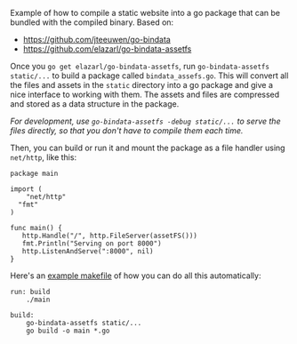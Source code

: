 Example of how to compile a static website into a go package that can be bundled with the compiled binary.  Based on:

* https://github.com/jteeuwen/go-bindata
* https://github.com/elazarl/go-bindata-assetfs

Once you `go get elazarl/go-bindata-assetfs`, run `go-bindata-assetfs static/...` to build a package called `bindata_assefs.go`.  This will convert all the files and assets in the `static` directory into a go package and give a nice interface to working with them.  The assets and files are compressed and stored as a data structure in the package.

*For development, use `go-bindata-assetfs -debug static/...` to serve the files directly, so that you don't have to compile them each time.*

Then, you can build or run it and mount the package as a file handler using `net/http`, like this:

```
package main

import (
	"net/http"
  "fmt"
)

func main() {
   http.Handle("/", http.FileServer(assetFS()))
   fmt.Println("Serving on port 8000")
   http.ListenAndServe(":8000", nil)
}
```

Here's an [example makefile](https://github.com/dreamersdw/webshare/blob/master/Makefile) of how you can do all this automatically:

```
run: build
	./main

build:
	go-bindata-assetfs static/...
	go build -o main *.go
```
